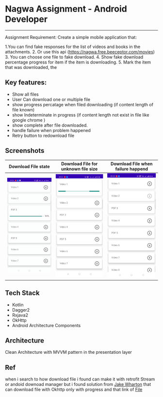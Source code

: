 # Nagwa Assignment - Android Developer 
-----------

 Assignment Requirement: Create a simple mobile application that:

1.You can find fake responses for the list of videos and books in the attachments.
2. Or use this api (https://nagwa.free.beeceptor.com/movies)
3. You can choose one file to fake download.
4. Show fake download percentage progress for item if the item is downloading.
5. Mark the item that was downloaded, the

 Key features: 
-----------
* Show all files 
* User Can download one or multiple file 
* show progress percatage when filed downloading (if content length of file known)
* show Indeterminate in progress (if content length not exist in file like google chrome )
* show complete after file downloaded.
* handle failure when problem happened 
* Retry button to redownload file

Screenshots
-----------

| Download File state | Download File for unknown file size |Download File when failure happend | 
| --- | --- |--- |
| <img src="screenshoots/downloadfile.gif" />| <img src="screenshoots/withoutLength.gif" /> | <img src="screenshoots/networkfailture.gif"   /> |


 Tech Stack
 -----------
 
 - Kotlin
- Dagger2
- Rxjava2
- OkHttp
- Android Architecture Components

 Architecture
  -----------
Clean Architecture with MVVM pattern in the presentation layer

 Ref
  -----------
  when i search to how download file i found can make it with retrofit Stream or andoid downoad manager  but i found solution from   [Jake Wharton](https://github.com/JakeWharton) that can download file with Okhttp only with progress and that link of [File](https://github.com/square/okhttp/blob/209c6c5589d7b0a0f10b4ce78ac6be0740a5cea8/samples/guide/src/main/java/okhttp3/recipes/Progress.java#L102) 

